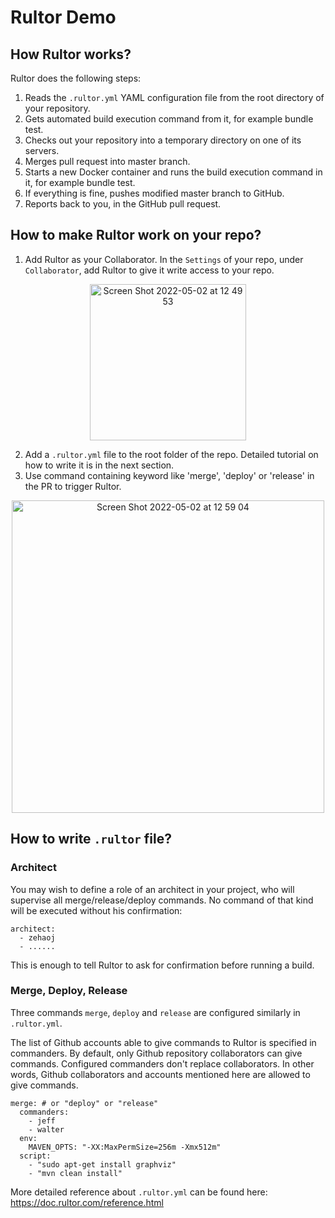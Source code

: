 # Rultor Demo

## How Rultor works?
Rultor does the following steps:
1. Reads the `.rultor.yml` YAML configuration file from the root directory of your repository.
2. Gets automated build execution command from it, for example bundle test.
3. Checks out your repository into a temporary directory on one of its servers.
4. Merges pull request into master branch.
5. Starts a new Docker container and runs the build execution command in it, for example bundle test.
6. If everything is fine, pushes modified master branch to GitHub.
7. Reports back to you, in the GitHub pull request.

## How to make Rultor work on your repo?
1. Add Rultor as your Collaborator.
In the `Settings` of your repo, under `Collaborator`, add Rultor to give it write access to your repo.

<p align="center">
    <img width="250" alt="Screen Shot 2022-05-02 at 12 49 53" src="https://user-images.githubusercontent.com/42339734/166223506-7dac42e0-4ad0-4495-81b0-d3c1dacea9b2.png">
</p>

2. Add a `.rultor.yml` file to the root folder of the repo. Detailed tutorial on how to write it is in the next section.
3. Use command containing keyword like 'merge', 'deploy' or 'release' in the PR to trigger Rultor.

<p align="center">
    <img width="500" alt="Screen Shot 2022-05-02 at 12 59 04" src="https://user-images.githubusercontent.com/42339734/166223791-ecf68b1c-eea0-4718-94c4-46cf4eef34cf.png">
</p>

## How to write `.rultor` file?
### Architect
You may wish to define a role of an architect in your project, who will supervise all merge/release/deploy commands. No command of that kind will be executed without his confirmation:
```
architect:
  - zehaoj
  - ......
```
This is enough to tell Rultor to ask for confirmation before running a build.

### Merge, Deploy, Release
Three commands `merge`, `deploy` and `release` are configured similarly in `.rultor.yml`.

The list of Github accounts able to give commands to Rultor is specified in commanders. By default, only Github repository collaborators can give commands. Configured commanders don't replace collaborators. In other words, Github collaborators and accounts mentioned here are allowed to give commands.

```
merge: # or "deploy" or "release"
  commanders:
    - jeff
    - walter
  env:
    MAVEN_OPTS: "-XX:MaxPermSize=256m -Xmx512m"
  script:
    - "sudo apt-get install graphviz"
    - "mvn clean install"
```


More detailed reference about `.rultor.yml` can be found here: https://doc.rultor.com/reference.html
